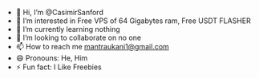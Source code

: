 - 👋 Hi, I’m @CasimirSanford
- 👀 I’m interested in Free VPS of 64 Gigabytes ram, Free USDT FLASHER
- 🌱 I’m currently learning nothing
- 💞️ I’m looking to collaborate on no one
- 📫 How to reach me mantraukani1@gmail.com
- 😄 Pronouns: He, Him
- ⚡ Fun fact: I Like Freebies

<!---
CasimirSanford/CasimirSanford is a ✨ special ✨ repository because its `README.md` (this file) appears on your GitHub profile.
You can click the Preview link to take a look at your changes.
--->
